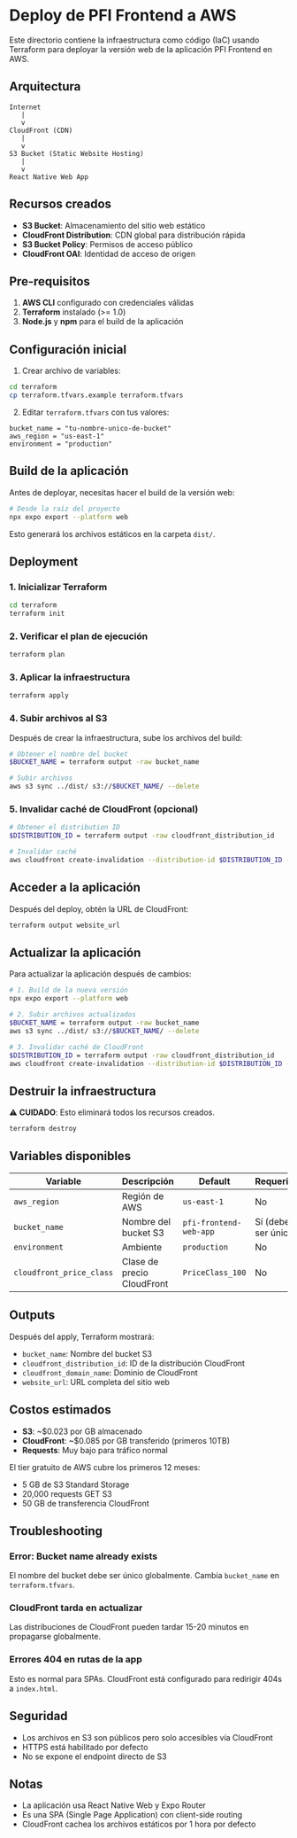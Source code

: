 # Deploy de PFI Frontend a AWS

Este directorio contiene la infraestructura como código (IaC) usando Terraform para deployar la versión web de la aplicación PFI Frontend en AWS.

## Arquitectura

```
Internet
   |
   v
CloudFront (CDN)
   |
   v
S3 Bucket (Static Website Hosting)
   |
   v
React Native Web App
```

## Recursos creados

- **S3 Bucket**: Almacenamiento del sitio web estático
- **CloudFront Distribution**: CDN global para distribución rápida
- **S3 Bucket Policy**: Permisos de acceso público
- **CloudFront OAI**: Identidad de acceso de origen

## Pre-requisitos

1. **AWS CLI** configurado con credenciales válidas
2. **Terraform** instalado (>= 1.0)
3. **Node.js** y **npm** para el build de la aplicación

## Configuración inicial

1. Crear archivo de variables:
```bash
cd terraform
cp terraform.tfvars.example terraform.tfvars
```

2. Editar `terraform.tfvars` con tus valores:
```hcl
bucket_name = "tu-nombre-unico-de-bucket"
aws_region = "us-east-1"
environment = "production"
```

## Build de la aplicación

Antes de deployar, necesitas hacer el build de la versión web:

```bash
# Desde la raíz del proyecto
npx expo export --platform web
```

Esto generará los archivos estáticos en la carpeta `dist/`.

## Deployment

### 1. Inicializar Terraform

```bash
cd terraform
terraform init
```

### 2. Verificar el plan de ejecución

```bash
terraform plan
```

### 3. Aplicar la infraestructura

```bash
terraform apply
```

### 4. Subir archivos al S3

Después de crear la infraestructura, sube los archivos del build:

```bash
# Obtener el nombre del bucket
$BUCKET_NAME = terraform output -raw bucket_name

# Subir archivos
aws s3 sync ../dist/ s3://$BUCKET_NAME/ --delete
```

### 5. Invalidar caché de CloudFront (opcional)

```bash
# Obtener el distribution ID
$DISTRIBUTION_ID = terraform output -raw cloudfront_distribution_id

# Invalidar caché
aws cloudfront create-invalidation --distribution-id $DISTRIBUTION_ID --paths "/*"
```

## Acceder a la aplicación

Después del deploy, obtén la URL de CloudFront:

```bash
terraform output website_url
```

## Actualizar la aplicación

Para actualizar la aplicación después de cambios:

```bash
# 1. Build de la nueva versión
npx expo export --platform web

# 2. Subir archivos actualizados
$BUCKET_NAME = terraform output -raw bucket_name
aws s3 sync ../dist/ s3://$BUCKET_NAME/ --delete

# 3. Invalidar caché de CloudFront
$DISTRIBUTION_ID = terraform output -raw cloudfront_distribution_id
aws cloudfront create-invalidation --distribution-id $DISTRIBUTION_ID --paths "/*"
```

## Destruir la infraestructura

⚠️ **CUIDADO**: Esto eliminará todos los recursos creados.

```bash
terraform destroy
```

## Variables disponibles

| Variable | Descripción | Default | Requerido |
|----------|-------------|---------|-----------|
| `aws_region` | Región de AWS | `us-east-1` | No |
| `bucket_name` | Nombre del bucket S3 | `pfi-frontend-web-app` | Sí (debe ser único) |
| `environment` | Ambiente | `production` | No |
| `cloudfront_price_class` | Clase de precio CloudFront | `PriceClass_100` | No |

## Outputs

Después del apply, Terraform mostrará:

- `bucket_name`: Nombre del bucket S3
- `cloudfront_distribution_id`: ID de la distribución CloudFront
- `cloudfront_domain_name`: Dominio de CloudFront
- `website_url`: URL completa del sitio web

## Costos estimados

- **S3**: ~$0.023 por GB almacenado
- **CloudFront**: ~$0.085 por GB transferido (primeros 10TB)
- **Requests**: Muy bajo para tráfico normal

El tier gratuito de AWS cubre los primeros 12 meses:
- 5 GB de S3 Standard Storage
- 20,000 requests GET S3
- 50 GB de transferencia CloudFront

## Troubleshooting

### Error: Bucket name already exists
El nombre del bucket debe ser único globalmente. Cambia `bucket_name` en `terraform.tfvars`.

### CloudFront tarda en actualizar
Las distribuciones de CloudFront pueden tardar 15-20 minutos en propagarse globalmente.

### Errores 404 en rutas de la app
Esto es normal para SPAs. CloudFront está configurado para redirigir 404s a `index.html`.

## Seguridad

- Los archivos en S3 son públicos pero solo accesibles vía CloudFront
- HTTPS está habilitado por defecto
- No se expone el endpoint directo de S3

## Notas

- La aplicación usa React Native Web y Expo Router
- Es una SPA (Single Page Application) con client-side routing
- CloudFront cachea los archivos estáticos por 1 hora por defecto
